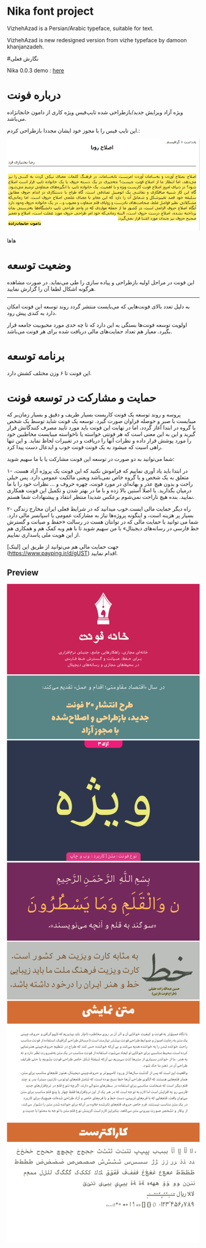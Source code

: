 # Nika font project

VizhehAzad is a  Persian/Arabic typeface, suitable for text.

VizhehAzad is new redesigned version from vizhe typeface by damoon khanjanzadeh.



#نگارش فعلی

Nika 0.0.3
demo : [here](http://font-store.github.io/font-VizhehAzad/online/)

# درباره فونت

ویژه آزاد ویرایش جدید/بازطراحی  شده  تایپ‌فیس ویژه کاری از دامون خانجانژاده می‌باشد.

این تایپ فیس را با مجوز خود‌ ایشان مجددا بازطراحی کردم.:

![مجوز بازطراحی](docs/access.png)

هاها

# وضعیت توسعه

این فونت در مراحل اولیه بازطراحی و پیاده سازی را طی ‌می‌نماید.
در صورت مشاهده هرگونه اشکال لطفا آن را گزارش نمایید.


------
به دلیل تعدد بالای فونت‌هایی که می‌بایست منتشر گردد روند توسعه این فونت امکان دارد به کندی پیش رود.

اولویت توسعه فونت‌ها بستگی به این دارد که تا چه حدی مورد محبوبیت جامعه قرار بگیرد. معیار هم  تعداد حمایت‌های مالی دریافت شده برای هر فونت می‌باشد.


# برنامه توسعه

این فونت تا ۶ وزن مختلف کشش دارد.


# حمایت و مشارکت در توسعه فونت 

پروسه و روند توسعه یک فونت کاریست بسیار ظریف و دقیق و بسیار زمان‌بر که میبایست با صبر و حوصله فراوان صورت گیرد. توسعه یک فونت شاید توسط یک شخص یا گروه در ابتدا آغاز گردد، اما در نهایت این فونت باید مورد تایید مصرف کنندگانش قرار گیرید و این به این معنی است که هر فونتی خواسته یا ناخواسته میبایست مخاطبین خود را مورد پوشش قرار داده  و نظرات آنها را دریافت و در تغییرات لحاظ نماید. و این تنها راهی اسیت که میشود به یک فونت فونت خوب و ایدعال دست پیدا کرد.

شما می‌توانید به دو صورت در توسعه این فونت مشارکت یا با ما سهیم شوید:

۱- در ابتدا باید یاد آوری نماییم که فراموش نکنید که این فونت یک پروژه آزاد هست، متعلق به یک شخص و یا گروه خاص نمی‌باشد ویعنی مالکیت عمومی دارد. پس خیلی راحت و بدون هیچ عذر و بهانه‌ای در مورد فونت، چهره حروف  و … نظرات خود را با ما درمیان بگذارید. یا اصلا آستین بالا زده و با ما در بهتر شدن و تکمیل این فونت همکاری نمایید. بنده هیچ ناراحت نمی‌شوم برعکس شدیدا منتظر انتقاد و پیشنهادات شما هستم.


۲- راه دیگر حمایت مالی ایست.خوب میدانید که در شرایط فعلی ایران مخارج زندگی بسیار پر هزینه است، و اینگونه پروژه‌ها نیاز به مشارکت عمومی یا اسپانسر مالی دارد.  شما می توانید با حمایت مالی که در توانتان هست در رسالت «حفظ و صیانت و گسترش خط فارسی در رسانه‌های دیجیتال» با من سهیم شوید تا با هم وبه کمک هم و  همکاری هم از این هویت ملی پاسداری نماییم.

جهت حمایت مالی هم می‌توانید از طریق این [لینک]   (https://www.payping.ir/d/gUST) اقدام نمایید.





## Preview
![Intro](docs/cell1.png)
![Intro](docs/cell2.png)
![Intro](docs/cell3.png)
![Intro](docs/cell4.png)
![Intro](docs/cell5.png)
![Intro](docs/cell6.png)
![Intro](docs/cell8.png)
